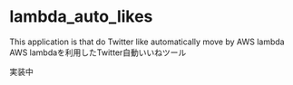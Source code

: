 # lambda_auto_likes
This application is that do Twitter like automatically move by AWS lambda  
AWS lambdaを利用したTwitter自動いいねツール  
  
実装中
